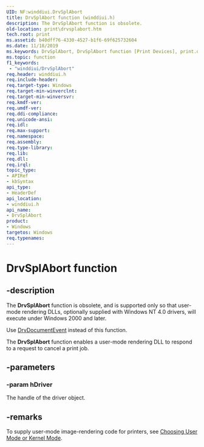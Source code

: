 ```yaml
---
UID: NF:winddiui.DrvSplAbort
title: DrvSplAbort function (winddiui.h)
description: The DrvSplAbort function is obsolete.
old-location: print\drvsplabort.htm
tech.root: print
ms.assetid: b40dff76-4330-4527-b1f6-69f625732604
ms.date: 11/18/2019
ms.keywords: DrvSplAbort, DrvSplAbort function [Print Devices], print.drvsplabort, print_interface-graphics_78bb32ad-7688-4ea9-9369-93db9d2eea96.xml, winddiui/DrvSplAbort
ms.topic: function
f1_keywords:
 - "winddiui/DrvSplAbort"
req.header: winddiui.h
req.include-header: 
req.target-type: Windows
req.target-min-winverclnt: 
req.target-min-winversvr: 
req.kmdf-ver: 
req.umdf-ver: 
req.ddi-compliance: 
req.unicode-ansi: 
req.idl: 
req.max-support: 
req.namespace: 
req.assembly: 
req.type-library: 
req.lib: 
req.dll: 
req.irql: 
topic_type:
- APIRef
- kbSyntax
api_type:
- HeaderDef
api_location:
- winddiui.h
api_name:
- DrvSplAbort
product:
- Windows
targetos: Windows
req.typenames: 
---
```


# DrvSplAbort function

## -description

The **DrvSplAbort** function is obsolete, and is supported only so that user-mode rendering DLLs, optionally supplied with Windows NT 4.0 drivers, will execute under Windows 2000 and later.

Use [DrvDocumentEvent](https://docs.microsoft.com/windows-hardware/drivers/ddi/winddiui/nf-winddiui-drvdocumentevent) instead of this function.

The **DrvSplAbort** function enables a user-mode rendering DLL to respond to a request to cancel a print job.

## -parameters

### -param hDriver

The handle of the driver object.

## -remarks

To supply user-mode image-rendering code for printers, see [Choosing User Mode or Kernel Mode](https://docs.microsoft.com/windows-hardware/drivers/print/choosing-user-mode-or-kernel-mode).
